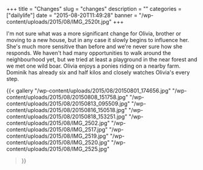 +++
title = "Changes"
slug = "changes"
description = ""
categories = ["dailylife"]
date = "2015-08-20T11:49:28"
banner = "/wp-content/uploads/2015/08/IMG_2520t.jpg"
+++

I'm not sure what was a more significant change for Olivia, brother or moving to a new house, but in any case it slowly begins to influence her. She's much more sensitive than before and we're never
sure how she responds. We haven't had many opportunities to walk around the neighbourhood yet, but
we tried at least a playground in the near forest and we met one wild boar. Olivia enjoys a ponies
riding on a nearby farm. Dominik has already six and half kilos and closely watches Olivia's every
step.

{{< gallery
    "/wp-content/uploads/2015/08/20150801_174656.jpg"
    "/wp-content/uploads/2015/08/20150808_151758.jpg"
    "/wp-content/uploads/2015/08/20150813_095509.jpg"
    "/wp-content/uploads/2015/08/20150816_150518.jpg"
    "/wp-content/uploads/2015/08/20150818_153251.jpg"
    "/wp-content/uploads/2015/08/IMG_2502.jpg"
    "/wp-content/uploads/2015/08/IMG_2517.jpg"
    "/wp-content/uploads/2015/08/IMG_2519.jpg"
    "/wp-content/uploads/2015/08/IMG_2520.jpg"
    "/wp-content/uploads/2015/08/IMG_2525.jpg"
>}}
